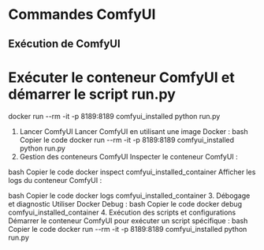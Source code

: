 # Commandes ComfyUI
## Exécution de ComfyUI
# Exécuter le conteneur ComfyUI et démarrer le script run.py
docker run --rm -it -p 8189:8189 comfyui_installed python run.py


1. Lancer ComfyUI
Lancer ComfyUI en utilisant une image Docker :
bash
Copier le code
docker run --rm -it -p 8189:8189 comfyui_installed python run.py
2. Gestion des conteneurs ComfyUI
Inspecter le conteneur ComfyUI :

bash
Copier le code
docker inspect comfyui_installed_container
Afficher les logs du conteneur ComfyUI :

bash
Copier le code
docker logs comfyui_installed_container
3. Débogage et diagnostic
Utiliser Docker Debug :
bash
Copier le code
docker debug comfyui_installed_container
4. Exécution des scripts et configurations
Démarrer le conteneur ComfyUI pour exécuter un script spécifique :
bash
Copier le code
docker run --rm -it -p 8189:8189 comfyui_installed python run.py